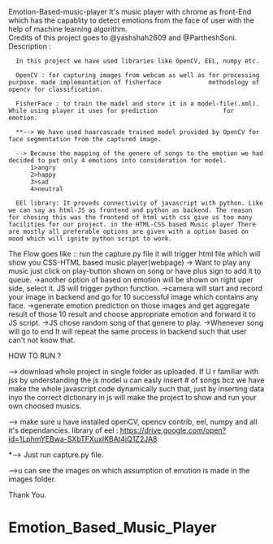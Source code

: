 Emotion-Based-music-player
It's music player with chrome as front-End which has the capablity to detect emotions from the face of user with the help of machine learning algorithm.  
Credits of this project goes to @yashshah2609 and @PartheshSoni.
Description :

      In this project we have used libraries like OpenCV, EEL, numpy etc.

      OpenCV : for capturing images from webcam as well as for processing purpose. made implemantation of fisherface 			 methodology of opencv for classification.

      FisherFace : to train the madel and store it in a model-file(.xml). While using player it uses for prediction 				 for emotion.
      
      **--> We have used haarcascade trained model provided by OpenCV for face segmentation from the captured image.

      --> Because the mapping of the genere of songs to the emotion we had decided to put only 4 emotions into consideration for model.
      	  1>angry
      	  2>happy
      	  3>sad
      	  4>neutral

      EEl library: It proveds connectivity of javascript with python. Like we can say as html-JS as frontend and python as backend. The reason for chosing this was the frontend of html with css give us too many facilities for our project. in the HTML-CSS based Music player There are mostly all preferable options are given with a option based on mood which will ignite python script to work.

The Flow goes like :: run the capture.py file it will trigger html file which will show you CSS-HTML based music player(webpage) -> Want to play any music just click on play-button shown on song or have plus sign to add it to queue.
->another option of based on emotion will be shown on right uper side, select it. JS will trigger python function.
->camera will start and record your image in backend and go for 10 successful image which contains any face.
->generate emotion prediction on those images and get aggregate result of those 10 result and choose appropriate emotion and forward it to JS script.
->JS chose random song of that genere to play.
->Whenever song will go to end It will repeat the same process in backend such that user can't not know that.

HOW TO RUN ?

--> download whole project in single folder as uploaded. If U r familiar with jss by understanding the js model u can easly insert # 	 of songs bcz we have make the whole javascript code dynamically such that, just by inserting data inyo the correct dictionary in js will make the project to show and run your own choosed musics.

--> make sure u have installed openCV, opencv contrib, eel, numpy and all it's dependancies.
library of eel : https://drive.google.com/open?id=1LphmYEBwa-SXbTFXuxIKBAt4iQ1Z2JA8

*--> Just run capture.py file.

-->u can see the images on which assumption of emotion is made in the images folder.
  

Thank You.
# Emotion_Based_Music_Player
